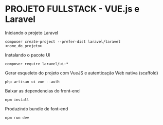 # PROJETO FULLSTACK - VUE.js e Laravel

Iniciando o projeto Laravel

    composer create-project --prefer-dist laravel/laravel <nome_do_projeto>

Instalando o pacote UI

    composer require laravel/ui:*

Gerar esqueleto do projeto com VueJS e autenticação Web nativa (scaffold)

    php artisan ui vue --auth

Baixar as dependencias do front-end

    npm install

Produzindo bundle de font-end

    npm run dev
